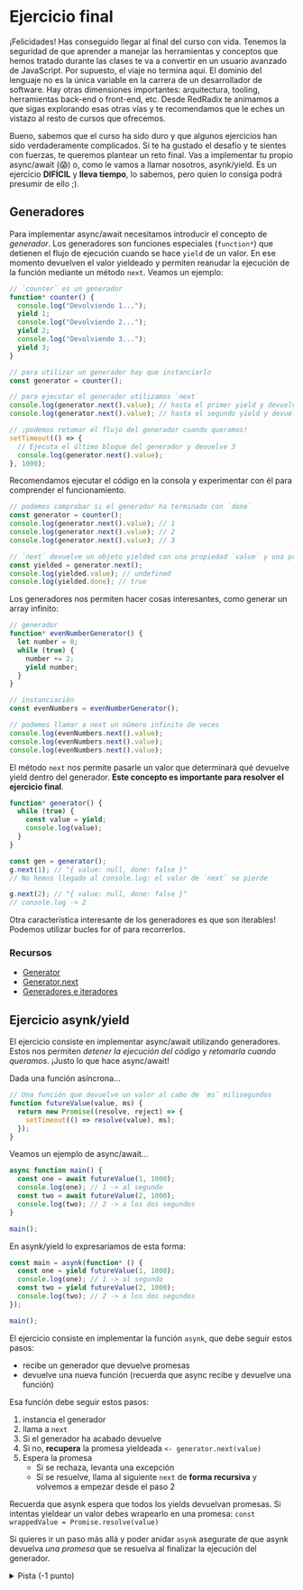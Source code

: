# Ejercicio final

¡Felicidades! Has conseguido llegar al final del curso con vida. Tenemos la seguridad de que aprender a manejar las herramientas y conceptos que hemos tratado durante las clases te va a convertir en un usuario avanzado de JavaScript. Por supuesto, el viaje no termina aquí. El dominio del lenguaje no es la única variable en la carrera de un desarrollador de software. Hay otras dimensiones importantes: arquitectura, tooling, herramientas back-end o front-end, etc. Desde RedRadix te animamos a que sigas explorando esas otras vías y te recomendamos que le eches un vistazo al resto de cursos que ofrecemos.

Bueno, sabemos que el curso ha sido duro y que algunos ejercicios han sido verdaderamente complicados. Si te ha gustado el desafío y te sientes con fuerzas, te queremos plantear un reto final. Vas a implementar tu propio async/await (😱) o, como le vamos a llamar nosotros, asynk/yield. Es un ejercicio **DIFÍCIL** y **lleva tiempo**, lo sabemos, pero quien lo consiga podrá presumir de ello ;).

## Generadores

Para implementar async/await necesitamos introducir el concepto de _generador_. Los generadores son funciones especiales (`function*`) que detienen el flujo de ejecución cuando se hace `yield` de un valor. En ese momento devuelven el valor yieldeado y permiten reanudar la ejecución de la función mediante un método `next`. Veamos un ejemplo:

```javascript
// `counter` es un generador
function* counter() {
  console.log("Devolviendo 1...");
  yield 1;
  console.log("Devolviendo 2...");
  yield 2;
  console.log("Devolviendo 3...");
  yield 3;
}

// para utilizar un generador hay que instanciarlo
const generator = counter();

// para ejecutar el generador utilizamos `next`
console.log(generator.next().value); // hasta el primer yield y devuelve 1
console.log(generator.next().value); // hasta el segundo yield y devuelve 2

// ¡podemos retomar el flujo del generador cuando queramos!
setTimeout(() => {
  // Ejecuta el último bloque del generador y devuelve 3
  console.log(generator.next().value);
}, 1000);
```

Recomendamos ejecutar el código en la consola y experimentar con él para comprender el funcionamiento.

```javascript
// podemos comprobar si el generador ha terminado con `done`
const generator = counter();
console.log(generator.next().value); // 1
console.log(generator.next().value); // 2
console.log(generator.next().value); // 3

// `next` devuelve un objeto yielded con una propiedad `value` y una propiedad `done`
const yielded = generator.next();
console.log(yielded.value); // undefined
console.log(yielded.done); // true
```

Los generadores nos permiten hacer cosas interesantes, como generar un array infinito:

```javascript
// generador
function* evenNumberGenerator() {
  let number = 0;
  while (true) {
    number += 2;
    yield number;
  }
}

// instanciación
const evenNumbers = evenNumberGenerator();

// podemos llamar a next un número infinito de veces
console.log(evenNumbers.next().value);
console.log(evenNumbers.next().value);
console.log(evenNumbers.next().value);
```

El método `next` nos permite pasarle un valor que determinará qué devuelve yield dentro del generador. **Este concepto es importante para resolver el ejercicio final**.

```javascript
function* generator() {
  while (true) {
    const value = yield;
    console.log(value);
  }
}

const gen = generator();
g.next(1); // "{ value: null, done: false }"
// No hemos llegado al console.log: el valor de `next` se pierde

g.next(2); // "{ value: null, done: false }"
// console.log -> 2
```

Otra característica interesante de los generadores es que son iterables! Podemos utilizar bucles for of para recorrerlos.

### Recursos

- [Generator](https://developer.mozilla.org/en-US/docs/Web/JavaScript/Reference/Global_Objects/Generator)
- [Generator.next](https://developer.mozilla.org/en-US/docs/Web/JavaScript/Reference/Global_Objects/Generator/next)
- [Generadores e iteradores](https://developer.mozilla.org/en-US/docs/Web/JavaScript/Guide/Iterators_and_Generators)

## Ejercicio asynk/yield

El ejercicio consiste en implementar async/await utilizando generadores. Estos nos permiten _detener la ejecución del código_ y _retomarla cuando queramos_. ¡Justo lo que hace async/await!

Dada una función asíncrona...

```javascript
// Una función que devuelve un valor al cabo de `ms` milisegundos
function futureValue(value, ms) {
  return new Promise((resolve, reject) => {
    setTimeout(() => resolve(value), ms);
  });
}
```

Veamos un ejemplo de async/await...

```javascript
async function main() {
  const one = await futureValue(1, 1000);
  console.log(one); // 1 -> al segundo
  const two = await futureValue(2, 1000);
  console.log(two); // 2 -> a los dos segundos
}

main();
```

En asynk/yield lo expresaríamos de esta forma:

```javascript
const main = asynk(function* () {
  const one = yield futureValue(1, 1000);
  console.log(one); // 1 -> al segundo
  const two = yield futureValue(2, 1000);
  console.log(two); // 2 -> a los dos segundos
});

main();
```

El ejercicio consiste en implementar la función `asynk`, que debe seguir estos pasos:

- recibe un generador que devuelve promesas
- devuelve una nueva función (recuerda que async recibe y devuelve una función)

Esa función debe seguir estos pasos:

1. instancia el generador
2. llama a `next`
3. Si el generador ha acabado devuelve
4. Si no, **recupera** la promesa yieldeada `<- generator.next(value)`
5. Espera la promesa
   - Si se rechaza, levanta una excepción
   - Si se resuelve, llama al siguiente `next` de **forma recursiva** y volvemos a empezar desde el paso 2

Recuerda que asynk espera que todos los yields devuelvan promesas. Si intentas yieldear un valor debes wrapearlo en una promesa: `const wrappedValue = Promise.resolve(value)`

Si quieres ir un paso más allá y poder anidar `asynk` asegurate de que asynk devuelva _una promesa_ que se resuelva al finalizar la ejecución del generador.

<details>
  <summary>Pista (-1 punto)</summary>
  
  ```javascript
function asynk(generator) {
  return function (...args) {
    const gen = generator(...args);

    function iterator(yielded) {
      return new Promise((resolve) => {
        // Si hemos llegado al final, devolvemos
        // Wrappeamos en caso de que yielded.value no sea una promesa
        // Resolvemos la promesa yieldeada con la siguiente llamada a `next`
      });
    }

    return iterator(gen.next());

    };

}

```

</details>
